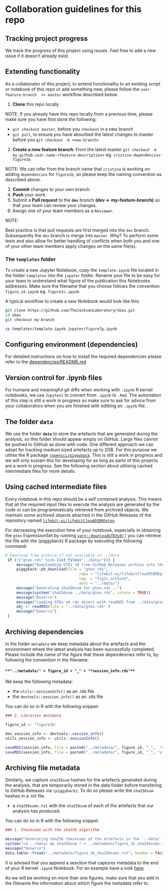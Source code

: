 # Collaboration guidelines for this repo

## Tracking project progress

We track the progress of this project using issues. Feel free to add a new issue if it doesn't already exist.

## Extending functionality

As a collaborator of this project, to extend functionality to an existing script or notebook of this repo or add something new, please follow the `user-feature-branch  >> master` workflow described below.


 1. **Clone** this repo locally

 NOTE: If you already have this repo locally from a previous time, please make sure you have first done the following:
  - `git checkout master`, before you `checkout` in a new branch
  - `git pull`, to ensure you have absorbed the latest changes to master before you `git checkout -b <new-branch>`

 2. **Create a new feature branch**: From the latest master `git checkout -b my.github.user.name-<feature-description>` eg. `cristina-dependencies-figure1b`

 NOTE: We can infer from the branch name that `cristina` is working on adding `dependencies` for `figure1b`, so please keep the naming convention as described above.

 3. **Commit** changes to your own branch
 4. **Push** your work 
 5. Submit a **Pull request** to the **`dev`** branch **(dev <- my-feature-branch)** so that your team can review your changes. 
 6. Assign one of your team members as a `Reviewer`.

 NOTE: 

 Best practice is that pull requests are first merged into the `dev` branch. Subsequently the `dev` branch is merge into `master`. 
 Why? To perform some tests and also allow for better handling of conflicts when both you and  one of your other team members apply changes on the same file(s).

### The `templates` folder

To create a new Jupyter Notebook, copy the `template.ipynb` file located in the folder `templates` into the `jupyter` folder. Rename your file to be easy for your team to understand what figure of the publication this Notebooks addresses. Make sure the filename that you choose follows the convention `figure_id.ipynb` eg. `figure1c.ipynb`.

A typical workflow to create a new Notebook would look like this:

```bash
git clone https://github.com/TheJacksonLaboratory/sbas.git
cd sbas
git checkout my-branch

cp templates/template.ipynb jupyter/figure7g.ipynb
```

## Configuring environment (dependencies)

For detailed instructions on how to install the required dependencies please refer to the [dependencies/README.md](dependencies/README.md)

## Version control for .ipynb files

For humane and meaningful git diffs when working with `.ipynb` R kernel notebooks, we use `Jupytext` to convert from `.ipynb` to `.Rmd`. The automation of this step is still a work in progress so make sure to ask for advice from your collaborators when you are finished with editting an `.ipynb` file.


## The folder `data`

We use the folder **`data`** to store the artefacts that are generated during the analysis, so this folder should appear empty on GitHub. Large files cannot be pushed to GitHub as done with code. One different approach we can adopt for tracking medium sized artefacts up to 2GB. For this purpose we utilise the R package [`ropensci/piggyback`](https://github.com/ropensci/piggyback). This is still a work in progress and we will only sustain this for developing for as long as parts of this projects are a work in progress. See the following section about utilising cached intermediate files for more details.


## Using cached intermediate files 

Every notebook in this repo should be a self contained analysis. This means that all the required input files to execute the analysis are generated by the code or can be programmatically retrieved from archived objects. We maintain some archived objects attached in the GitHub Releases of the repository named [`lifebit-ai/lifebitCloudOSDREgtex`](https://github.com/lifebit-ai/lifebitCloudOSDREgtex). 

For decreasing the execution time of your notebook, especially in obtaining the `gtex` ExpressionSet by running  [`yarn::downloadGTEXv8()`](https://github.com/TheJacksonLaboratory/yarn/blob/a926b68bc9eca484bb003f57f99be057b707f8d3/R/downloadGTExV8.R) you can retrieve the file with the {piggyback} R package by executing the following command:

```r
# Download from archive if not available in ../data 
 if (!("gtex.rds" %in% list.files("../data/"))) { 
     message("Downloading GTEx v8 from GitHub Releases archive into the ../data/ directory ..\n") 
     piggyback::pb_download(file = "gtex.rds",  
                                 repo = "lifebit-ai/lifebitCloudOSDREgtex",  
                                 tag  = "fig1c_archive",  
                                 dest = "../data/") 
     message("Generating sha256sum for gtex.rds ..")     
     message(system("sha256sum ../data/gtex.rds", intern = TRUE)) 
     message("Done!\n")     
     message("Loading GTEx v8 rds object with readRDS from ../data/gtex.rds ..\n")     
     obj <- readRDS(file = "../data/gtex.rds" ) 
     message("Done!\n") 
 } 
```

## Archiving dependencies 

In the folder `metadata` we keep metadata about the artefacts and the environment where the latest analysis has been successfully completed. Please include the name of the figure that these dependencies refer to, by following the convention in the filename: 

#### `**"../metadata/" + figure_id + "_" + "*session_info.rds"**`

We keep the following metadata:

- the `utils::sessionInfo()` as an .rds file
- the `devtools::session_info()` as an .rds file

You can do so in R with the following snippet:


```r
### 2. Libraries metadata

figure_id <- "figure1b"

dev_session_info <- devtools::session_info()
utils_session_info <- utils::sessionInfo()

saveRDS(session_info, file = paste0("../metadata/", figure_id, "_",  "devtools_session_info.rds")
saveRDS(session_info, file = paste0("../metadata/", figure_id, "_", "utils_session_info.rds")
```

## Archiving file metadata
Similarly, we capture `sha256sum` hashes for the artefacts generated during the analysis, that are temporarily stored in the data folder before transfering to GitHub Releases via `{piggyback}`. To do so please write the `sha256sum` hashes in a .txt file.

- a `sha256sums.txt` with the `sha256sum` of each of the artefacts that our analysis has produced.

You can do so in R with the following snippet:


```r
### 1. Checksums with the sha256 algorithm

message("Generating sha256 checksums of the artefacts in the `..data/` directory .. ")
system("cd ../data/ && sha256sum * > ../metadata/figure_1b_sha256sums.txt", intern = TRUE)
message("Done!\n")
data.table::fread("../metadata/figure_1b_sha256sums.txt", header = FALSE, col.names = c("sha256sum", "file"))
```

It is advised that you append a sesction that captures metadata to the end of your R kernel `.ipynb` Notebook.
For an example have a look [here](https://github.com/TheJacksonLaboratory/lifebitCloudOSDRE/blob/e20eb44f4a9c341f8a3b08b71e007730fc8120d9/Rmd/Figure1cYarnVersion.Rmd#L472-L505).

As we will be working on more than one figures, make sure that you add in the filename the information about which figure the metadata refer to.
